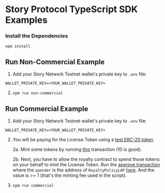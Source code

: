 # Story Protocol TypeScript SDK Examples

### Install the Dependencies

```
npm install
```

## Run Non-Commercial Example

1. Add your Story Network Testnet wallet's private key to `.env` file:

```
WALLET_PRIVATE_KEY=<YOUR_WALLET_PRIVATE_KEY>
```

2. `npm run non-commercial`

## Run Commercial Example

1. Add your Story Network Testnet wallet's private key to `.env` file:

```
WALLET_PRIVATE_KEY=<YOUR_WALLET_PRIVATE_KEY>
```

2. You will be paying for the License Token using a [test ERC-20 token](https://testnet.storyscan.xyz/address/0x91f6F05B08c16769d3c85867548615d270C42fC7).

    2a. Mint some tokens by running [this](https://testnet.storyscan.xyz/address/0x91f6F05B08c16769d3c85867548615d270C42fC7?tab=write_contract#40c10f19) transaction (10 is good).

    2b. Next, you have to allow the royalty contract to spend those tokens on your behalf to mint the License Token. Run the [approve transaction](https://testnet.storyscan.xyz/address/0x91f6F05B08c16769d3c85867548615d270C42fC7?tab=write_contract#095ea7b3) where the `spender` is the address of `RoyaltyPolicyLAP` [here](https://docs.storyprotocol.xyz/docs/deployed-smart-contracts). And the value is >= 1 (that's the minting fee used in the script).

3. `npm run commercial`
